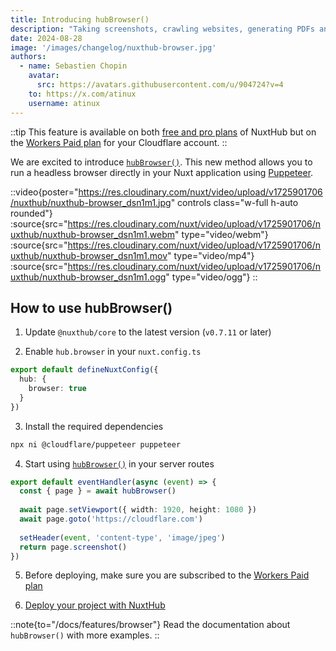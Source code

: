 ```yaml
---
title: Introducing hubBrowser()
description: "Taking screenshots, crawling websites, generating PDFs and more has never been easier with `hubBrowser()`."
date: 2024-08-28
image: '/images/changelog/nuxthub-browser.jpg'
authors:
  - name: Sebastien Chopin
    avatar: 
      src: https://avatars.githubusercontent.com/u/904724?v=4
    to: https://x.com/atinux
    username: atinux
---
```


::tip
This feature is available on both [free and pro plans](/pricing) of NuxtHub but on the [Workers Paid plan](https://www.cloudflare.com/plans/developer-platform/) for your Cloudflare account.
::

We are excited to introduce [`hubBrowser()`](/docs/features/browser). This new method allows you to run a headless browser directly in your Nuxt application using [Puppeteer](https://github.com/puppeteer/puppeteer).

::video{poster="https://res.cloudinary.com/nuxt/video/upload/v1725901706/nuxthub/nuxthub-browser_dsn1m1.jpg" controls class="w-full h-auto rounded"}
  :source{src="https://res.cloudinary.com/nuxt/video/upload/v1725901706/nuxthub/nuxthub-browser_dsn1m1.webm" type="video/webm"}
  :source{src="https://res.cloudinary.com/nuxt/video/upload/v1725901706/nuxthub/nuxthub-browser_dsn1m1.mov" type="video/mp4"}
  :source{src="https://res.cloudinary.com/nuxt/video/upload/v1725901706/nuxthub/nuxthub-browser_dsn1m1.ogg" type="video/ogg"}
::

## How to use hubBrowser()

1. Update `@nuxthub/core` to the latest version (`v0.7.11` or later)

2. Enable `hub.browser` in your `nuxt.config.ts`

```ts [nuxt.config.ts]
export default defineNuxtConfig({
  hub: {
    browser: true
  }
})
```

3. Install the required dependencies

```bash [Terminal]
npx ni @cloudflare/puppeteer puppeteer
```

4. Start using [`hubBrowser()`](/docs/features/browser) in your server routes

```ts [server/api/screenshot.ts]
export default eventHandler(async (event) => {
  const { page } = await hubBrowser()
  
  await page.setViewport({ width: 1920, height: 1080 })
  await page.goto('https://cloudflare.com')
  
  setHeader(event, 'content-type', 'image/jpeg')
  return page.screenshot()
})
```

5. Before deploying, make sure you are subscribed to the [Workers Paid plan](https://www.cloudflare.com/plans/developer-platform/)

6. [Deploy your project with NuxtHub](/docs/getting-started/deploy)

::note{to="/docs/features/browser"}
Read the documentation about `hubBrowser()` with more examples.
::

